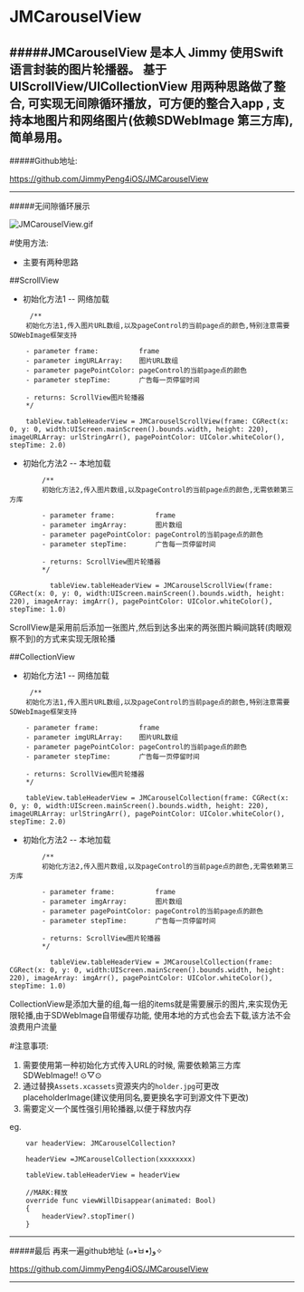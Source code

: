 # JMCarouselView
#####JMCarouselView 是本人 Jimmy 使用Swift语言封装的图片轮播器。 基于UIScrollView/UICollectionView 用两种思路做了整合, 可实现无间隙循环播放，可方便的整合入app , 支持本地图片和网络图片(依赖SDWebImage 第三方库), 简单易用。 
---
#####Github地址:

<https://github.com/JimmyPeng4iOS/JMCarouselView>

---
#####无间隙循环展示

![JMCarouselView.gif](http://upload-images.jianshu.io/upload_images/1115674-4189b9ef0de2754e.gif?imageMogr2/auto-orient/strip)

#使用方法:

* 主要有两种思路 

##ScrollView

* 初始化方法1 -- 网络加载

```
     /**
    初始化方法1,传入图片URL数组,以及pageControl的当前page点的颜色,特别注意需要SDWebImage框架支持
        
    - parameter frame:          frame
    - parameter imgURLArray:    图片URL数组
    - parameter pagePointColor: pageControl的当前page点的颜色
    - parameter stepTime:       广告每一页停留时间
        
    - returns: ScrollView图片轮播器
    */

    tableView.tableHeaderView = JMCarouselScrollView(frame: CGRect(x: 0, y: 0, width:UIScreen.mainScreen().bounds.width, height: 220), imageURLArray: urlStringArr(), pagePointColor: UIColor.whiteColor(), stepTime: 2.0)
```

* 初始化方法2 -- 本地加载

```
        /**
        初始化方法2,传入图片数组,以及pageControl的当前page点的颜色,无需依赖第三方库
        
        - parameter frame:          frame
        - parameter imgArray:       图片数组
        - parameter pagePointColor: pageControl的当前page点的颜色
        - parameter stepTime:       广告每一页停留时间
        
        - returns: ScrollView图片轮播器
        */
        
          tableView.tableHeaderView = JMCarouselScrollView(frame: CGRect(x: 0, y: 0, width:UIScreen.mainScreen().bounds.width, height: 220), imageArray: imgArr(), pagePointColor: UIColor.whiteColor(), stepTime: 1.0)
```
ScrollView是采用前后添加一张图片,然后到达多出来的两张图片瞬间跳转(肉眼观察不到)的方式来实现无限轮播


##CollectionView

* 初始化方法1 -- 网络加载

```
     /**
    初始化方法1,传入图片URL数组,以及pageControl的当前page点的颜色,特别注意需要SDWebImage框架支持
        
    - parameter frame:          frame
    - parameter imgURLArray:    图片URL数组
    - parameter pagePointColor: pageControl的当前page点的颜色
    - parameter stepTime:       广告每一页停留时间
        
    - returns: ScrollView图片轮播器
    */

    tableView.tableHeaderView = JMCarouselCollection(frame: CGRect(x: 0, y: 0, width:UIScreen.mainScreen().bounds.width, height: 220), imageURLArray: urlStringArr(), pagePointColor: UIColor.whiteColor(), stepTime: 2.0)
```

* 初始化方法2 -- 本地加载

```
        /**
        初始化方法2,传入图片数组,以及pageControl的当前page点的颜色,无需依赖第三方库
        
        - parameter frame:          frame
        - parameter imgArray:       图片数组
        - parameter pagePointColor: pageControl的当前page点的颜色
        - parameter stepTime:       广告每一页停留时间
        
        - returns: ScrollView图片轮播器
        */
        
          tableView.tableHeaderView = JMCarouselCollection(frame: CGRect(x: 0, y: 0, width:UIScreen.mainScreen().bounds.width, height: 220), imageArray: imgArr(), pagePointColor: UIColor.whiteColor(), stepTime: 1.0)
```

CollectionView是添加大量的组,每一组的items就是需要展示的图片,来实现伪无限轮播,由于SDWebImage自带缓存功能, 使用本地的方式也会去下载,该方法不会浪费用户流量



 
#注意事项: 
1. 需要使用第一种初始化方式传入URL的时候, 需要依赖第三方库  SDWebImage!! ⊙▽⊙
2. 通过替换`Assets.xcassets`资源夹内的`holder.jpg`可更改placeholderImage(建议使用同名,要更换名字可到源文件下更改)
3. 需要定义一个属性强引用轮播器,以便于释放内存

eg.


```
    var headerView: JMCarouselCollection?

    headerView =JMCarouselCollection(xxxxxxxx) 

    tableView.tableHeaderView = headerView
```

```
    //MARK:释放
    override func viewWillDisappear(animated: Bool)
    {
        headerView?.stopTimer()
    }
```

---
#####最后 再来一遍github地址 (๑•̀ㅂ•́)و✧

<https://github.com/JimmyPeng4iOS/JMCarouselView>

---